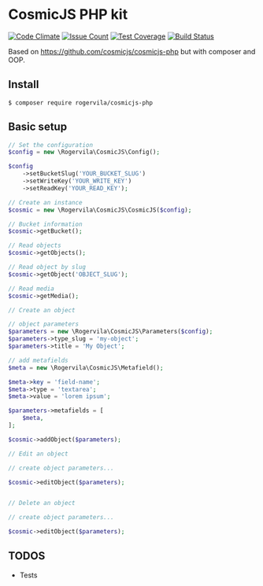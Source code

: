 # CosmicJS PHP kit

[![Code Climate](https://codeclimate.com/github/rogervila/cosmicjs-php/badges/gpa.svg)](https://codeclimate.com/github/rogervila/cosmicjs-php)
[![Issue Count](https://codeclimate.com/github/rogervila/cosmicjs-php/badges/issue_count.svg)](https://codeclimate.com/github/rogervila/cosmicjs-php)
[![Test Coverage](https://codeclimate.com/github/rogervila/cosmicjs-php/badges/coverage.svg)](https://codeclimate.com/github/rogervila/cosmicjs-php/coverage)
[![Build Status](https://travis-ci.org/rogervila/cosmicjs-php.svg?branch=master)](https://travis-ci.org/rogervila/cosmicjs-php)

Based on https://github.com/cosmicjs/cosmicjs-php but with composer and OOP.

## Install

```shell
$ composer require rogervila/cosmicjs-php
```

## Basic setup

```php
// Set the configuration
$config = new \Rogervila\CosmicJS\Config();

$config
    ->setBucketSlug('YOUR_BUCKET_SLUG')
    ->setWriteKey('YOUR_WRITE_KEY')
    ->setReadKey('YOUR_READ_KEY');

// Create an instance
$cosmic = new \Rogervila\CosmicJS\CosmicJS($config);

// Bucket information
$cosmic->getBucket();

// Read objects
$cosmic->getObjects();

// Read object by slug
$cosmic->getObject('OBJECT_SLUG');

// Read media
$cosmic->getMedia();

// Create an object

// object parameters
$parameters = new \Rogervila\CosmicJS\Parameters($config);
$parameters->type_slug = 'my-object';
$parameters->title = 'My Object';

// add metafields
$meta = new \Rogervila\CosmicJS\Metafield();

$meta->key = 'field-name';
$meta->type = 'textarea';
$meta->value = 'lorem ipsum';

$parameters->metafields = [
    $meta,
];

$cosmic->addObject($parameters);

// Edit an object

// create object parameters...

$cosmic->editObject($parameters);


// Delete an object

// create object parameters...

$cosmic->editObject($parameters);

```

## TODOS
 - Tests
